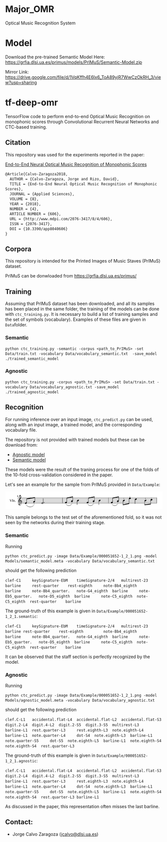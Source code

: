 # Major_OMR
Optical Music Recognition System

# Model
Download the pre-trained Semantic Model Here: https://grfia.dlsi.ua.es/primus/models/PrIMuS/Semantic-Model.zip

Mirror Link: https://drive.google.com/file/d/1VqKffh4E6Ix6_ToA89yjR7WwCzOkRH_3/view?usp=sharing
# tf-deep-omr

TensorFlow code to perform end-to-end Optical Music Recognition on monophonic scores through Convolutional Recurrent Neural Networks and CTC-based training.

## Citation

This repository was used for the experiments reported in the paper:

[End-to-End Neural Optical Music Recognition of Monophonic Scores](http://www.mdpi.com/2076-3417/8/4/606)

```
@Article{Calvo-Zaragoza2018,
  AUTHOR = {Calvo-Zaragoza, Jorge and Rizo, David},
  TITLE = {End-to-End Neural Optical Music Recognition of Monophonic Scores},
  JOURNAL = {Applied Sciences},
  VOLUME = {8},
  YEAR = {2018},
  NUMBER = {4},
  ARTICLE NUMBER = {606},
  URL = {http://www.mdpi.com/2076-3417/8/4/606},
  ISSN = {2076-3417},
  DOI = {10.3390/app8040606}
}
```

## Corpora

This repository is intended for the Printed Images of Music Staves (PrIMuS) dataset.

PrIMuS can be donwloaded from https://grfia.dlsi.ua.es/primus/


## Training

Assuming that PrIMuS dataset has been downloaded, and all its samples has been placed in the same folder, the training of the models can be done with `ctc_training.py`. It is necessary to build a list of training samples and the set of symbols (vocabulary). Examples of these files are given in `Data`folder.


### Semantic  

```
python ctc_training.py -semantic -corpus <path_to_PrIMuS> -set Data/train.txt -vocabulary Data/vocabulary_semantic.txt  -save_model ./trained_semantic_model
```


### Agnostic  

```
python ctc_training.py -corpus <path_to_PrIMuS> -set Data/train.txt -vocabulary Data/vocabulary_agnostic.txt -save_model ./trained_agnostic_model
```


## Recognition

For running inference over an input image, `ctc_predict.py` can be used, along with an input image, a trained model, and the corresponding vocabulary file. 

The repository is not provided with trained models but these can be download from:

* [Agnostic model](https://grfia.dlsi.ua.es/primus/models/PrIMuS/Agnostic-Model.zip)
* [Semantic model](https://grfia.dlsi.ua.es/primus/models/PrIMuS/Semantic-Model.zip)

These models were the result of the traning process for one of the folds of the 10-fold cross-validation considered in the paper.

Let's see an example for the sample from PrIMuS provided in `Data/Example`:

![Alt text](Data/Example/000051652-1_2_1.png?raw=true "000051652-1_2_1")

This sample belongs to the test set of the aforementioned fold, so it was not seen by the networks during their training stage.


### Semantic

Running

```
python ctc_predict.py -image Data/Example/000051652-1_2_1.png -model Models/semantic_model.meta -vocabulary Data/vocabulary_semantic.txt
```

should get the following prediction

``
clef-C1 	keySignature-EbM 	timeSignature-2/4 	multirest-23 	barline 	rest-quarter 	rest-eighth 	note-Bb4_eighth 	barline 	note-Bb4_quarter. 	note-G4_eighth 	barline 	note-Eb5_quarter. 	note-D5_eighth 	barline 	note-C5_eighth 	note-C5_eighth 	rest-quarter 	barline 
``

The ground-truth of this example is given in `Data/Example/000051652-1_2_1.semantic`:

``
clef-C1	    keySignature-EbM	timeSignature-2/4	multirest-23	barline	rest-quarter	rest-eighth	        note-Bb4_eighth	    barline	    note-Bb4_quarter.	note-G4_eighth	barline	    note-Eb5_quarter.	note-D5_eighth	barline	    note-C5_eighth	note-C5_eighth	rest-quarter	barline
``

It can be observed that the staff section is perfectly recognized by the model.


### Agnostic

Running

```
python ctc_predict.py -image Data/Example/000051652-1_2_1.png -model Models/agnostic_model.meta -vocabulary Data/vocabulary_agnostic.txt
```

should get the following prediction

``
clef.C-L1 	accidental.flat-L4 	accidental.flat-L2 	accidental.flat-S3 	digit.2-L4 	digit.4-L2 	digit.2-S5 	digit.3-S5 	multirest-L3 	barline-L1 	rest.quarter-L3 	rest.eighth-L3 	note.eighth-L4 	barline-L1 	note.quarter-L4 	dot-S4 	note.eighth-L3 	barline-L1 	note.quarter-S5 	dot-S5 	note.eighth-L5 	barline-L1 	note.eighth-S4 	note.eighth-S4 	rest.quarter-L3 
``

The ground-truth of this example is given in `Data/Example/000051652-1_2_1.agnostic`:

``
clef.C-L1	accidental.flat-L4	accidental.flat-L2	accidental.flat-S3	digit.2-L4	digit.4-L2	digit.2-S5	digit.3-S5	multirest-L3	barline-L1	rest.quarter-L3	    rest.eighth-L3	note.eighth-L4	barline-L1	note.quarter-L4	    dot-S4	note.eighth-L3	barline-L1	note.quarter-S5	    dot-S5	note.eighth-L5	barline-L1	note.eighth-S4	note.eighth-S4	rest.quarter-L3	barline-L1
``

As discussed in the paper, this representation often misses the last barline.


## Contact: 

* Jorge Calvo Zaragoza (jcalvo@dlsi.ua.es)

